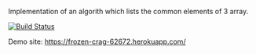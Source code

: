 Implementation of an algorith which lists the common elements of 3 array.

[![Build Status](https://travis-ci.org/umurutku/myDemoApp.svg?branch=master)](https://travis-ci.org/umurutku/myDemoApp)

Demo site: https://frozen-crag-62672.herokuapp.com/
